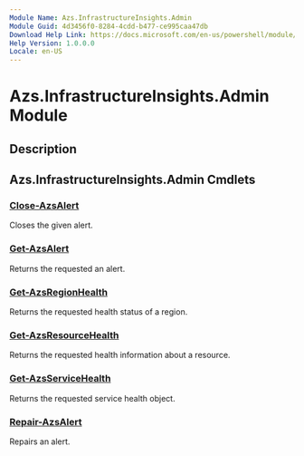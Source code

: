 ```yaml
---
Module Name: Azs.InfrastructureInsights.Admin
Module Guid: 4d3456f0-8284-4cdd-b477-ce995caa47db
Download Help Link: https://docs.microsoft.com/en-us/powershell/module/azs.infrastructureinsights.admin
Help Version: 1.0.0.0
Locale: en-US
---
```


# Azs.InfrastructureInsights.Admin Module
## Description


## Azs.InfrastructureInsights.Admin Cmdlets
### [Close-AzsAlert](Close-AzsAlert.md)
Closes the given alert.

### [Get-AzsAlert](Get-AzsAlert.md)
Returns the requested an alert.

### [Get-AzsRegionHealth](Get-AzsRegionHealth.md)
Returns the requested health status of a region.

### [Get-AzsResourceHealth](Get-AzsResourceHealth.md)
Returns the requested health information about a resource.

### [Get-AzsServiceHealth](Get-AzsServiceHealth.md)
Returns the requested service health object.

### [Repair-AzsAlert](Repair-AzsAlert.md)
Repairs an alert.

